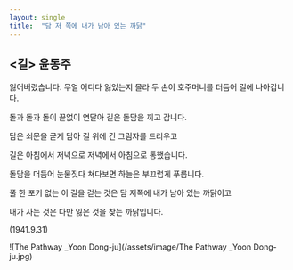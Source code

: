 ```yaml
---
layout: single
title:  "담 저 쪽에 내가 남아 있는 까닭"
---
```


## <길> 윤동주

잃어버렸습니다.
무얼 어디다 잃었는지 몰라
두 손이 호주머니를 더듬어
길에 나아갑니다.

돌과 돌과 돌이 끝없이 연달아
길은 돌담을 끼고 갑니다.

담은 쇠문을 굳게 담아
길 위에 긴 그림자를 드리우고

길은 아침에서 저녁으로
저녁에서 아침으로 통했습니다.

돌담을 더듬어 눈물짓다
쳐다보면 하늘은 부끄럽게 푸릅니다.

풀 한 포기 없는 이 길을 걷는 것은
담 저쪽에 내가 남아 있는 까닭이고

내가 사는 것은 다만
잃은 것을 찾는 까닭입니다.

(1941.9.31)

![The Pathway _Yoon Dong-ju](/assets/image/The Pathway _Yoon Dong-ju.jpg)
